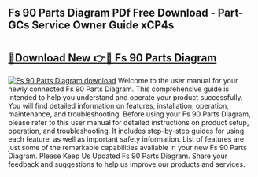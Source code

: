 ## Fs 90 Parts Diagram PDf Free Download - Part-GCs Service Owner Guide xCP4s

# <h2><a href="http://dfkyfa.blite.top/?on=Fs+90+Parts+Diagram">🔗Download New 👉🔴 Fs 90 Parts Diagram</a></h2>

[![Fs 90 Parts Diagram download](https://i.imgur.com/lujVjoI.png)](http://dfkyfa.blite.top/?on=Fs+90+Parts+Diagram)
Welcome to the user manual for your newly connected Fs 90 Parts Diagram. This comprehensive guide is intended to help you understand and operate your product successfully. You will find detailed information on features, installation, operation, maintenance, and troubleshooting. Before using your Fs 90 Parts Diagram, please refer to this user manual for detailed instructions on product setup, operation, and troubleshooting. It includes step-by-step guides for using each feature, as well as important safety information. List of features are just some of the remarkable capabilities available in your new Fs 90 Parts Diagram. Please Keep Us Updated Fs 90 Parts Diagram. Share your feedback and suggestions to help us improve our products and services.
